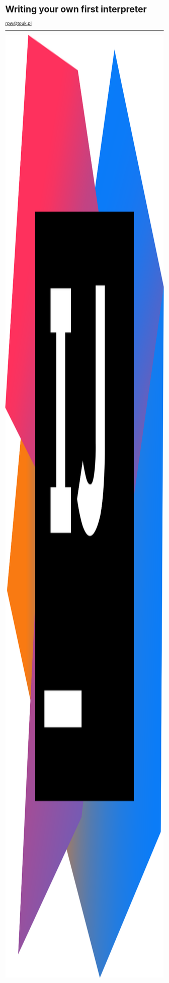 # Writing your own first interpreter

rpw@touk.pl

---
<img src="pics/idea.png" style="height:75vh">
